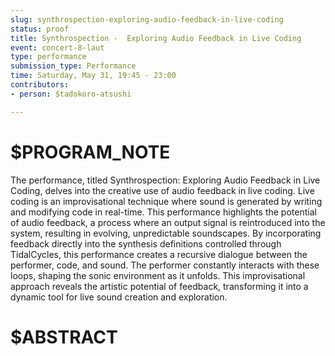 ```yaml
---
slug: synthrospection-exploring-audio-feedback-in-live-coding
status: proof
title: Synthrospection -  Exploring Audio Feedback in Live Coding
event: concert-8-laut
type: performance
submission_type: Performance
time: Saturday, May 31, 19:45 - 23:00
contributors:
- person: $tadokoro-atsushi

---
```


# $PROGRAM_NOTE

The performance, titled Synthrospection: Exploring Audio Feedback in Live Coding, delves into the creative
use of audio feedback in live coding. Live coding is an improvisational technique where sound is generated
by writing and modifying code in real-time. This performance highlights the potential of audio feedback, a
process where an output signal is reintroduced into the system, resulting in evolving, unpredictable
soundscapes. By incorporating feedback directly into the synthesis definitions controlled through
TidalCycles, this performance creates a recursive dialogue between the performer, code, and sound. The
performer constantly interacts with these loops, shaping the sonic environment as it unfolds. This
improvisational approach reveals the artistic potential of feedback, transforming it into a dynamic tool for
live sound creation and exploration.

# $ABSTRACT



